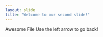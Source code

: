 ```yaml
---
layout: slide
title: "Welcome to our second slide!"
---
```

Awesome File 
Use the left arrow to go back!

